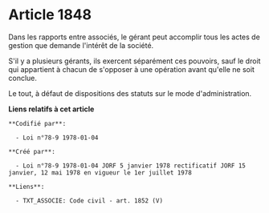 # Article 1848

Dans les rapports entre associés, le gérant peut accomplir tous les actes de gestion que demande l'intérêt de la société.

S'il y a plusieurs gérants, ils exercent séparément ces pouvoirs, sauf le droit qui appartient à chacun de s'opposer à une
opération avant qu'elle ne soit conclue.

Le tout, à défaut de dispositions des statuts sur le mode d'administration.

**Liens relatifs à cet article**

	**Codifié par**:

	  - Loi n°78-9 1978-01-04

	**Créé par**:

	  - Loi n°78-9 1978-01-04 JORF 5 janvier 1978 rectificatif JORF 15 janvier, 12 mai 1978 en vigueur le 1er juillet 1978

	**Liens**:

	  - TXT_ASSOCIE: Code civil - art. 1852 (V)
